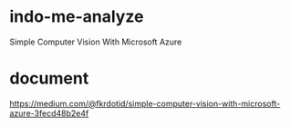 # indo-me-analyze
Simple Computer Vision With Microsoft Azure

# document 
https://medium.com/@fkrdotid/simple-computer-vision-with-microsoft-azure-3fecd48b2e4f
